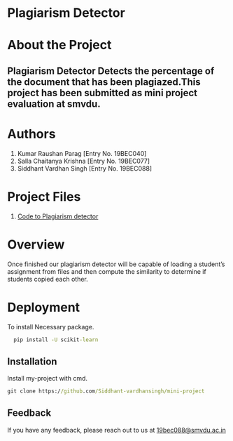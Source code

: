 
# Plagiarism Detector

# About the Project

## Plagiarism Detector Detects the percentage of the document that has been plagiazed.This project has been submitted as mini project evaluation at smvdu.

# Authors

1. Kumar Raushan Parag [Entry No. 19BEC040]
2. Salla Chaitanya Krishna [Entry No. 19BEC077]
3. Siddhant Vardhan Singh [Entry No. 19BEC088]

# Project Files
1. <a href = "https://github.com/Siddhant-vardhansingh/mini-project/blob/master/plagiarism_checker/plagiarism_checker">Code to Plagiarism detector</a>

# Overview
Once finished our plagiarism detector will be capable of loading a student’s assignment from files and then compute the similarity to determine if students copied each other. 




# Deployment

To install Necessary package.

```cmd
  pip install -U scikit-learn
```





## Installation

Install my-project with cmd.

```cmd
git clone https://github.com/Siddhant-vardhansingh/mini-project
```
    
## Feedback

If you have any feedback, please reach out to us at 19bec088@smvdu.ac.in

